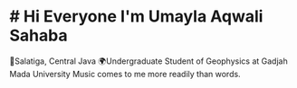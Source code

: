 # # Hi Everyone I'm Umayla Aqwali Sahaba
🏡Salatiga, Central Java
🌍Undergraduate Student of Geophysics at Gadjah Mada University
Music comes to me more readily than words.
